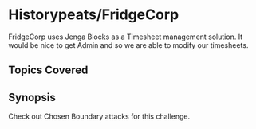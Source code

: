 # Historypeats/FridgeCorp
FridgeCorp uses Jenga Blocks as a Timesheet management solution. It would be nice to get Admin and so we are able to modify our timesheets.
## Topics Covered

## Synopsis

Check out Chosen Boundary attacks for this challenge.
